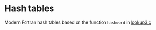 # Hash tables

Modern Fortran hash tables based on the function `hashword` in [lookup3.c](http:://burtleburtle.net/bob/c/lookup3.c)
